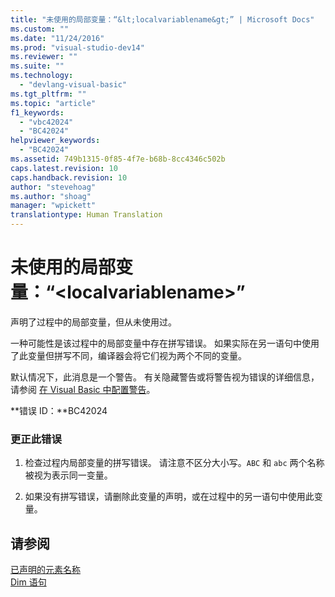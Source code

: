 ```yaml
---
title: "未使用的局部变量：“&lt;localvariablename&gt;” | Microsoft Docs"
ms.custom: ""
ms.date: "11/24/2016"
ms.prod: "visual-studio-dev14"
ms.reviewer: ""
ms.suite: ""
ms.technology: 
  - "devlang-visual-basic"
ms.tgt_pltfrm: ""
ms.topic: "article"
f1_keywords: 
  - "vbc42024"
  - "BC42024"
helpviewer_keywords: 
  - "BC42024"
ms.assetid: 749b1315-0f85-4f7e-b68b-8cc4346c502b
caps.latest.revision: 10
caps.handback.revision: 10
author: "stevehoag"
ms.author: "shoag"
manager: "wpickett"
translationtype: Human Translation
---
```

# 未使用的局部变量：“&lt;localvariablename&gt;”
声明了过程中的局部变量，但从未使用过。  
  
 一种可能性是该过程中的局部变量中存在拼写错误。 如果实际在另一语句中使用了此变量但拼写不同，编译器会将它们视为两个不同的变量。  
  
 默认情况下，此消息是一个警告。 有关隐藏警告或将警告视为错误的详细信息，请参阅 [在 Visual Basic 中配置警告](/visual-studio/ide/configuring-warnings-in-visual-basic)。  
  
 **错误 ID：**BC42024  
  
### 更正此错误  
  
1.  检查过程内局部变量的拼写错误。 请注意不区分大小写。`ABC` 和 `abc` 两个名称被视为表示同一变量。  
  
2.  如果没有拼写错误，请删除此变量的声明，或在过程中的另一语句中使用此变量。  
  
## 请参阅  
 [已声明的元素名称](../../visual-basic/programming-guide/language-features/declared-elements/declared-element-names.md)   
 [Dim 语句](../../visual-basic/language-reference/statements/dim-statement.md)